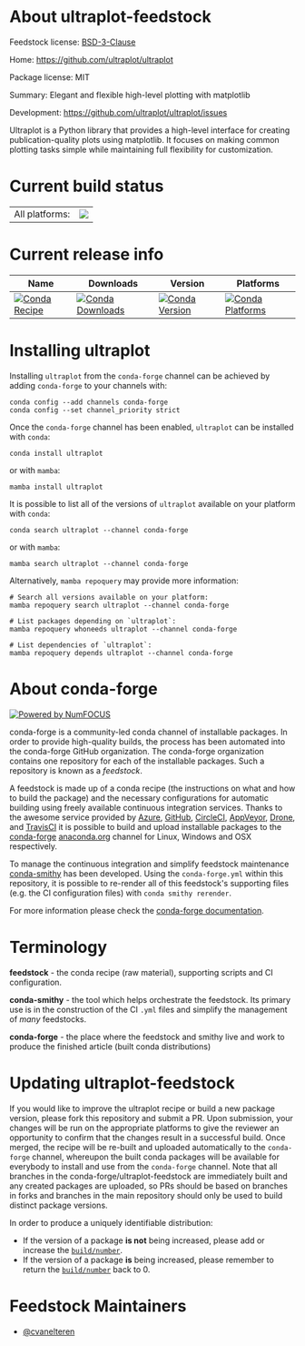 About ultraplot-feedstock
=========================

Feedstock license: [BSD-3-Clause](https://github.com/conda-forge/ultraplot-feedstock/blob/main/LICENSE.txt)

Home: https://github.com/ultraplot/ultraplot

Package license: MIT

Summary: Elegant and flexible high-level plotting with matplotlib

Development: https://github.com/ultraplot/ultraplot/issues

Ultraplot is a Python library that provides a high-level interface for creating
publication-quality plots using matplotlib. It focuses on making common plotting
tasks simple while maintaining full flexibility for customization.


Current build status
====================


<table><tr><td>All platforms:</td>
    <td>
      <a href="https://dev.azure.com/conda-forge/feedstock-builds/_build/latest?definitionId=24557&branchName=main">
        <img src="https://dev.azure.com/conda-forge/feedstock-builds/_apis/build/status/ultraplot-feedstock?branchName=main">
      </a>
    </td>
  </tr>
</table>

Current release info
====================

| Name | Downloads | Version | Platforms |
| --- | --- | --- | --- |
| [![Conda Recipe](https://img.shields.io/badge/recipe-ultraplot-green.svg)](https://anaconda.org/conda-forge/ultraplot) | [![Conda Downloads](https://img.shields.io/conda/dn/conda-forge/ultraplot.svg)](https://anaconda.org/conda-forge/ultraplot) | [![Conda Version](https://img.shields.io/conda/vn/conda-forge/ultraplot.svg)](https://anaconda.org/conda-forge/ultraplot) | [![Conda Platforms](https://img.shields.io/conda/pn/conda-forge/ultraplot.svg)](https://anaconda.org/conda-forge/ultraplot) |

Installing ultraplot
====================

Installing `ultraplot` from the `conda-forge` channel can be achieved by adding `conda-forge` to your channels with:

```
conda config --add channels conda-forge
conda config --set channel_priority strict
```

Once the `conda-forge` channel has been enabled, `ultraplot` can be installed with `conda`:

```
conda install ultraplot
```

or with `mamba`:

```
mamba install ultraplot
```

It is possible to list all of the versions of `ultraplot` available on your platform with `conda`:

```
conda search ultraplot --channel conda-forge
```

or with `mamba`:

```
mamba search ultraplot --channel conda-forge
```

Alternatively, `mamba repoquery` may provide more information:

```
# Search all versions available on your platform:
mamba repoquery search ultraplot --channel conda-forge

# List packages depending on `ultraplot`:
mamba repoquery whoneeds ultraplot --channel conda-forge

# List dependencies of `ultraplot`:
mamba repoquery depends ultraplot --channel conda-forge
```


About conda-forge
=================

[![Powered by
NumFOCUS](https://img.shields.io/badge/powered%20by-NumFOCUS-orange.svg?style=flat&colorA=E1523D&colorB=007D8A)](https://numfocus.org)

conda-forge is a community-led conda channel of installable packages.
In order to provide high-quality builds, the process has been automated into the
conda-forge GitHub organization. The conda-forge organization contains one repository
for each of the installable packages. Such a repository is known as a *feedstock*.

A feedstock is made up of a conda recipe (the instructions on what and how to build
the package) and the necessary configurations for automatic building using freely
available continuous integration services. Thanks to the awesome service provided by
[Azure](https://azure.microsoft.com/en-us/services/devops/), [GitHub](https://github.com/),
[CircleCI](https://circleci.com/), [AppVeyor](https://www.appveyor.com/),
[Drone](https://cloud.drone.io/welcome), and [TravisCI](https://travis-ci.com/)
it is possible to build and upload installable packages to the
[conda-forge](https://anaconda.org/conda-forge) [anaconda.org](https://anaconda.org/)
channel for Linux, Windows and OSX respectively.

To manage the continuous integration and simplify feedstock maintenance
[conda-smithy](https://github.com/conda-forge/conda-smithy) has been developed.
Using the ``conda-forge.yml`` within this repository, it is possible to re-render all of
this feedstock's supporting files (e.g. the CI configuration files) with ``conda smithy rerender``.

For more information please check the [conda-forge documentation](https://conda-forge.org/docs/).

Terminology
===========

**feedstock** - the conda recipe (raw material), supporting scripts and CI configuration.

**conda-smithy** - the tool which helps orchestrate the feedstock.
                   Its primary use is in the construction of the CI ``.yml`` files
                   and simplify the management of *many* feedstocks.

**conda-forge** - the place where the feedstock and smithy live and work to
                  produce the finished article (built conda distributions)


Updating ultraplot-feedstock
============================

If you would like to improve the ultraplot recipe or build a new
package version, please fork this repository and submit a PR. Upon submission,
your changes will be run on the appropriate platforms to give the reviewer an
opportunity to confirm that the changes result in a successful build. Once
merged, the recipe will be re-built and uploaded automatically to the
`conda-forge` channel, whereupon the built conda packages will be available for
everybody to install and use from the `conda-forge` channel.
Note that all branches in the conda-forge/ultraplot-feedstock are
immediately built and any created packages are uploaded, so PRs should be based
on branches in forks and branches in the main repository should only be used to
build distinct package versions.

In order to produce a uniquely identifiable distribution:
 * If the version of a package **is not** being increased, please add or increase
   the [``build/number``](https://docs.conda.io/projects/conda-build/en/latest/resources/define-metadata.html#build-number-and-string).
 * If the version of a package **is** being increased, please remember to return
   the [``build/number``](https://docs.conda.io/projects/conda-build/en/latest/resources/define-metadata.html#build-number-and-string)
   back to 0.

Feedstock Maintainers
=====================

* [@cvanelteren](https://github.com/cvanelteren/)


<!-- dummy commit to enable rerendering -->

